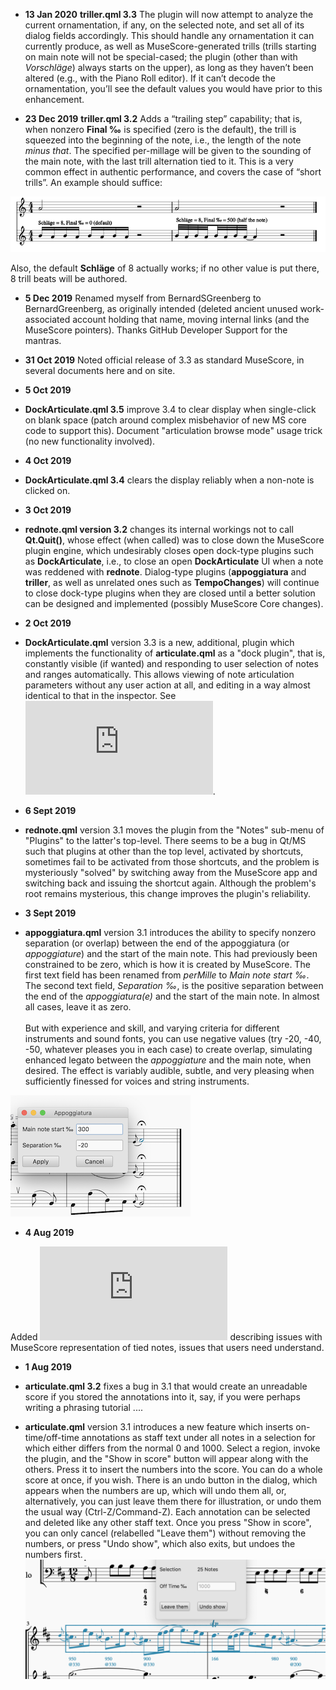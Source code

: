 
* **13 Jan 2020**
**triller.qml 3.3** The plugin will now attempt to analyze the current ornamentation, if any, on the selected note, and set all of its dialog fields accordingly.  This should handle any ornamentation it can currently produce, as well as MuseScore-generated trills (trills starting on main note will not be special-cased; the plugin (other than with *Vorschläge*) always starts on the upper), as long as they haven’t been altered (e.g., with the Piano Roll editor). If it can’t decode the ornamentation, you’ll see the default values you would have prior to this enhancement.

* **23 Dec 2019**
**triller.qml 3.2** Adds a “trailing step” capability; that is, when nonzero **Final ‰** is specified (zero is the default), the trill is squeezed into the beginning of the note, i.e., the length of the note *minus that*.  The specified per-millage will be given to the sounding of the main note, with the last trill alternation tied to it.  This is a very common effect in authentic performance, and covers the case of “short trills”. An example should suffice:

![Trill final step example](TrillFinalStep.png)

Also, the default **Schläge** of 8 actually works; if no other value is put there, 8 trill beats will be authored.


* **5 Dec 2019**  Renamed myself from BernardSGreenberg to BernardGreenberg, as originally intended (deleted ancient unused work-associated account holding that name, moving internal links (and the MuseScore pointers). Thanks GitHub Developer Support for the mantras.

* **31 Oct 2019**  Noted official release of 3.3 as standard MuseScore, in several documents here and on site.

* **5 Oct 2019**
* **DockArticulate.qml 3.5** improve 3.4 to clear display when single-click on blank space (patch around complex misbehavior of new MS core code to support this).  Document "articulation browse mode" usage trick (no new functionality involved).

* **4 Oct 2019**
* **DockArticulate.qml 3.4** clears the display reliably when a non-note is clicked on.

* **3 Oct 2019**
* **rednote.qml version 3.2** changes its internal workings not to call **Qt.Quit()**, whose effect (when called) was to close down the MuseScore plugin engine, which undesirably closes open dock-type plugins such as **DockArticulate**, i.e., to close an open **DockArticulate** UI when a note was reddened with **rednote**.  Dialog-type plugins (**appoggiatura** and **triller**, as well as unrelated ones such as **TempoChanges**) will continue to close dock-type plugins when they are closed until a better solution can be designed and implemented (possibly MuseScore Core changes).

* **2 Oct 2019**
* **DockArticulate.qml** version 3.3 is a new, additional, plugin which implements the functionality of **articulate.qml** as a "dock plugin", that is, constantly visible (if wanted) and responding to user selection of notes and ranges automatically.  This allows viewing of note articulation parameters without any user action at all, and editing in a way almost identical to that in the inspector.  See ![DockArticulate.md](https://github.com/BernardSGreenberg/MuseScorePlugins/blob/master/DockArticulate.md).

* **6 Sept 2019**

* **rednote.qml** version 3.1 moves the plugin from the "Notes" sub-menu of "Plugins" to the latter's top-level.  There seems to be a bug in Qt/MS such that plugins at other than the top level, activated by shortcuts, sometimes fail to be activated from those shortcuts, and the problem is mysteriously "solved" by switching away from the MuseScore app and switching back and issuing the shortcut again.  Although the problem's root remains mysterious, this change improves the plugin's reliability.

* **3 Sept 2019**

* **appoggiatura.qml** version 3.1 introduces the ability to specify nonzero separation (or overlap) between the end of the appoggiatura (or *appoggiature*) and the start of the main note. This had previously been constrained to be zero, which is how it is created by MuseScore.  The first text field has been renamed from *perMille* to *Main note start ‰*.  The second text field, *Separation ‰*, is the positive separation between the end of the *appoggiatura(e)* and the start of the main note.  In almost all cases, leave it as zero. \
\
But with experience and skill, and varying criteria for different instruments and sound fonts, you can use negative values (try -20, -40, -50, whatever pleases you in each case) to create overlap, simulating enhanced legato between the *appoggiature* and the main note, when desired.  The effect is variably audible, subtle, and very pleasing when sufficiently finessed for voices and string instruments.

![Appoggiatura plugin with separation](AppoggWSep.png)


* **4 Aug 2019**

Added ![adjustTiedNotes.md](https://github.com/BernardSGreenberg/MuseScorePlugins/blob/master/adjustingTiedNotes.md) describing issues with MuseScore representation of tied notes, issues that users need understand.

* **1 Aug 2019**

* **articulate.qml 3.2** fixes a bug in 3.1 that would create an unreadable score if you stored the annotations into it, say, if you were perhaps writing a phrasing tutorial .... 

* **articulate.qml** version 3.1 introduces a new feature which inserts on-time/off-time annotations as staff text under all notes in a selection for which either differs from the normal 0 and 1000. Select a region, invoke the plugin, and the "Show in score" button will appear along with the others. Press it to insert the numbers into the score.  You can do a whole score at once, if you wish.  There is an undo button in the dialog, which appears when the numbers are up, which will undo them all, or, alternatively, you can just leave them there for illustration, or undo them the usual way (Ctrl-Z/Command-Z). Each annotation can be selected and deleted like any other staff text.  Once you press "Show in score", you can only cancel (relabelled "Leave them") without removing the numbers, or press "Undo show", which also exits, but undoes the numbers first.
![Note times in the score](inScoreShowTimes.png)

